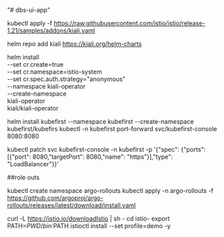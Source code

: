 "# dbs-ui-app" 





 kubectl apply -f https://raw.githubusercontent.com/istio/istio/release-1.21/samples/addons/kiali.yaml


 helm repo add kiali https://kiali.org/helm-charts

helm install \
    --set cr.create=true \
    --set cr.namespace=istio-system \
    --set cr.spec.auth.strategy="anonymous" \
    --namespace kiali-operator \
    --create-namespace \
    kiali-operator \
    kiali/kiali-operator


 helm install kubefirst --namespace kubefirst --create-namespace  kubefirst/kubefirs
  kubectl -n kubefirst port-forward svc/kubefirst-console 8080:8080
  
 kubectl patch svc kubefirst-console -n kubefirst -p '{"spec": {"ports": [{"port": 8080,"targetPort": 8080,"name": "https"}],"type": "LoadBalancer"}}'


 ##role outs

 kubectl create namespace argo-rollouts
kubectl apply -n argo-rollouts -f https://github.com/argoproj/argo-rollouts/releases/latest/download/install.yaml



curl -L https://istio.io/downloadIstio | sh -
cd istio-<version-number>
export PATH=$PWD/bin:$PATH
istioctl install --set profile=demo -y